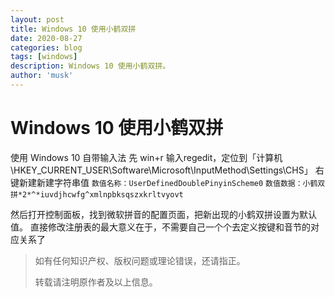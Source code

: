 ```yaml
---
layout: post
title: Windows 10 使用小鹤双拼
date: 2020-08-27
categories: blog
tags: [windows]
description: Windows 10 使用小鹤双拼。
author: 'musk'
---
```

# Windows 10 使用小鹤双拼
使用 Windows 10 自带输入法
先 win+r 输入regedit，定位到「计算机\HKEY_CURRENT_USER\Software\Microsoft\InputMethod\Settings\CHS」
右键新建新建字符串值
`数值名称：UserDefinedDoublePinyinScheme0`
`数值数据：小鹤双拼*2*^*iuvdjhcwfg^xmlnpbksqszxkrltvyovt`

然后打开控制面板，找到微软拼音的配置页面，把新出现的小鹤双拼设置为默认值。
直接修改注册表的最大意义在于，不需要自己一个个去定义按键和音节的对应关系了

> 如有任何知识产权、版权问题或理论错误，还请指正。
>
> 转载请注明原作者及以上信息。